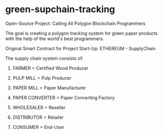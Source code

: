 # green-supchain-tracking

Open-Source Project: Calling All Polygon Blockchain Programmers

The goal is creating a polygon tracking system for green paper products with the help of the world's best programmers.

Original Smart Contract for Project Start-Up: ETHEREUM - SupplyChain

The supply chain system consists of:

1) FARMER = Certified Wood Producer

2) PULP MILL = Pulp Producer

3) PAPER MILL = Paper Manufacturer

4) PAPER CONVERTER = Paper Converting Factory

5) WHOLESALER = Reseller

6) DISTRIBUTOR = Retailer

7) CONSUMER = End-User


